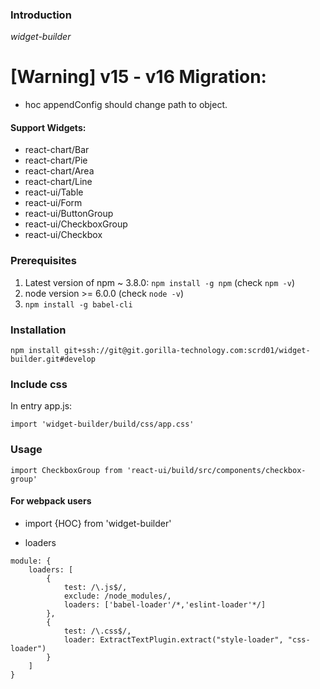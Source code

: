 ### Introduction
*widget-builder*

# [Warning] v15 - v16 Migration:
 * hoc appendConfig should change path to object.

#### Support Widgets:
 *  react-chart/Bar
 *  react-chart/Pie
 *  react-chart/Area
 *  react-chart/Line
 *  react-ui/Table
 *  react-ui/Form
 *  react-ui/ButtonGroup
 *  react-ui/CheckboxGroup
 *  react-ui/Checkbox

### Prerequisites
1. Latest version of npm ~ 3.8.0: `npm install -g npm` (check `npm -v`)
2. node version >= 6.0.0 (check `node -v`)
3. `npm install -g babel-cli`

### Installation
`npm install git+ssh://git@git.gorilla-technology.com:scrd01/widget-builder.git#develop`

### Include css
In entry app.js:
```
import 'widget-builder/build/css/app.css'
```

### Usage
`import CheckboxGroup from 'react-ui/build/src/components/checkbox-group'`

#### For webpack users
* import {HOC} from 'widget-builder'

* loaders
```
module: {
    loaders: [
        {
            test: /\.js$/,
            exclude: /node_modules/,
            loaders: ['babel-loader'/*,'eslint-loader'*/]
        },
        {
            test: /\.css$/,
            loader: ExtractTextPlugin.extract("style-loader", "css-loader")
        }
    ]
}
```
